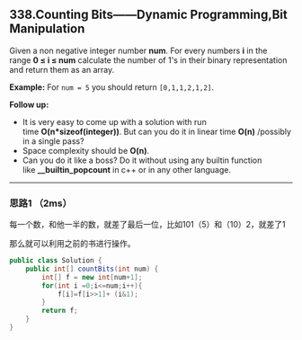 ## 338.Counting Bits——Dynamic Programming,Bit Manipulation

Given a non negative integer number **num**. For every numbers **i** in the range **0 ≤ i ≤ num** calculate the number of 1's in their binary representation and return them as an array.

**Example:**
For `num = 5` you should return `[0,1,1,2,1,2]`.

**Follow up:**

- It is very easy to come up with a solution with run time **O(n\*sizeof(integer))**. But can you do it in linear time **O(n)** /possibly in a single pass?
- Space complexity should be **O(n)**.
- Can you do it like a boss? Do it without using any builtin function like **__builtin_popcount** in c++ or in any other language.

------

### 思路1 （2ms）

每一个数，和他一半的数，就差了最后一位，比如101（5）和（10）2，就差了1

那么就可以利用之前的书进行操作。

```java
public class Solution {
    public int[] countBits(int num) {
        int[] f = new int[num+1];
        for(int i =0;i<=num;i++){
            f[i]=f[i>>1]+ (i&1);
        }
        return f;
    }
}
```

## 